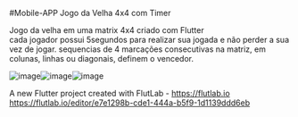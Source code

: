 #Mobile-APP Jogo da Velha 4x4 com Timer

Jogo da velha em uma matrix 4x4 criado com Flutter  
cada jogador possui 5segundos para realizar sua jogada e não perder a sua vez de jogar.
sequencias de 4 marcações consecutivas na matriz, em colunas, linhas ou diagonais, definem o vencedor.

![image](https://github.com/EuRic7/Jogo-da-Velha-4x4/assets/120383860/ca872d85-3024-42ec-9409-8c20464aed79)![image](https://github.com/EuRic7/Jogo-da-Velha-4x4/assets/120383860/a055357b-7b34-4175-ae70-fde0653ac95d)![image](https://github.com/EuRic7/Jogo-da-Velha-4x4/assets/120383860/3ca9ea59-858b-4854-b9a8-acda5c6ee538)




A new Flutter project created with FlutLab - https://flutlab.io
https://flutlab.io/editor/e7e1298b-cde1-444a-b5f9-1d1139ddd6eb
